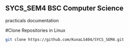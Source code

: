 ## SYCS_SEM4 BSC Computer Science
practicals documentation

#Clone Repositories in Linux
```bash
git clone https://github.com/KunaLS404/SYCS_SEM4.git
```

